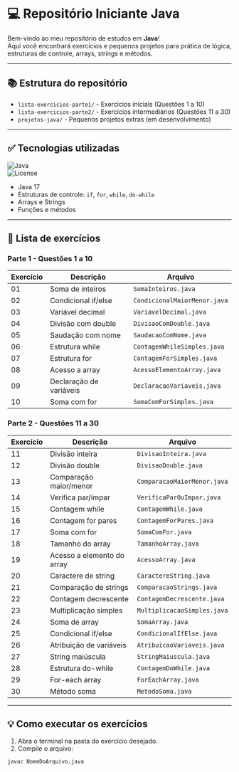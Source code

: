 # 💻 Repositório Iniciante Java

Bem-vindo ao meu repositório de estudos em **Java**!  
Aqui você encontrará exercícios e pequenos projetos para prática de lógica, estruturas de controle, arrays, strings e métodos.

---

## 📚 Estrutura do repositório

- `lista-exercicios-parte1/` - Exercícios iniciais (Questões 1 a 10)  
- `lista-exercicios-parte2/` - Exercícios intermediários (Questões 11 a 30)  
- `projetos-java/` - Pequenos projetos extras (em desenvolvimento)  

---

## ✅ Tecnologias utilizadas

![Java](https://img.shields.io/badge/Language-Java-007396?style=flat-square)  
![License](https://img.shields.io/badge/License-MIT-green?style=flat-square)

- Java 17  
- Estruturas de controle: `if`, `for`, `while`, `do-while`  
- Arrays e Strings  
- Funções e métodos  

---

## 📌 Lista de exercícios

### Parte 1 - Questões 1 a 10

| Exercício | Descrição | Arquivo |
|-----------|-----------|---------|
| 01 | Soma de inteiros | `SomaInteiros.java` |
| 02 | Condicional if/else | `CondicionalMaiorMenor.java` |
| 03 | Variável decimal | `VariavelDecimal.java` |
| 04 | Divisão com double | `DivisaoComDouble.java` |
| 05 | Saudação com nome | `SaudacaoComNome.java` |
| 06 | Estrutura while | `ContagemWhileSimples.java` |
| 07 | Estrutura for | `ContagemForSimples.java` |
| 08 | Acesso a array | `AcessoElementoArray.java` |
| 09 | Declaração de variáveis | `DeclaracaoVariaveis.java` |
| 10 | Soma com for | `SomaComForSimples.java` |

### Parte 2 - Questões 11 a 30

| Exercício | Descrição | Arquivo |
|-----------|-----------|---------|
| 11 | Divisão inteira | `DivisaoInteira.java` |
| 12 | Divisão double | `DivisaoDouble.java` |
| 13 | Comparação maior/menor | `ComparacaoMaiorMenor.java` |
| 14 | Verifica par/ímpar | `VerificaParOuImpar.java` |
| 15 | Contagem while | `ContagemWhile.java` |
| 16 | Contagem for pares | `ContagemForPares.java` |
| 17 | Soma com for | `SomaComFor.java` |
| 18 | Tamanho do array | `TamanhoArray.java` |
| 19 | Acesso a elemento do array | `AcessoArray.java` |
| 20 | Caractere de string | `CaractereString.java` |
| 21 | Comparação de strings | `ComparacaoStrings.java` |
| 22 | Contagem decrescente | `ContagemDecrescente.java` |
| 23 | Multiplicação simples | `MultiplicacaoSimples.java` |
| 24 | Soma de array | `SomaArray.java` |
| 25 | Condicional if/else | `CondicionalIfElse.java` |
| 26 | Atribuição de variáveis | `AtribuicaoVariaveis.java` |
| 27 | String maiúscula | `StringMaiuscula.java` |
| 28 | Estrutura do-while | `ContagemDoWhile.java` |
| 29 | For-each array | `ForEachArray.java` |
| 30 | Método soma | `MetodoSoma.java` |

---

## 💡 Como executar os exercícios

1. Abra o terminal na pasta do exercício desejado.  
2. Compile o arquivo:

```bash
javac NomeDoArquivo.java
